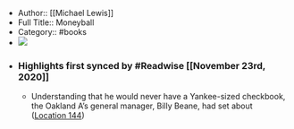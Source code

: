 - Author:: [[Michael Lewis]]
- Full Title:: Moneyball
- Category:: #books
- ![](https://images-na.ssl-images-amazon.com/images/I/41ScS8WJPxL._SL200_.jpg)
- ### Highlights first synced by #Readwise [[November 23rd, 2020]]
    - Understanding that he would never have a Yankee-sized checkbook, the Oakland A’s general manager, Billy Beane, had set about ([Location 144](https://readwise.io/to_kindle?action=open&asin=B000RH0C8G&location=144))
